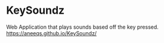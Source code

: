 # KeySoundz
Web Application that plays sounds based off the key pressed.
https://aneeqs.github.io/KeySoundz/
